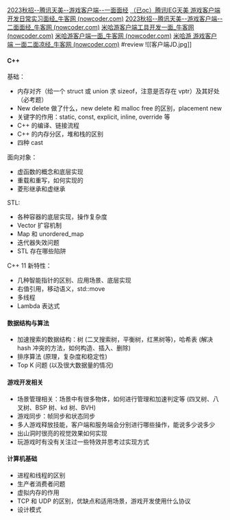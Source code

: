 
[2023秋招--腾讯天美--游戏客户端--一面面经](https://blog.csdn.net/qq_52855744/article/details/127064707#:~:text=%E5%89%8D%E8%A8%80.%20%E7%94%B1%E4%BA%8E%E8%85%BE%E8%AE%AF%E6%B2%A1%E6%9C%89)
[（已oc）腾讯IEG天美 游戏客户端开发日常实习面经_牛客网 (nowcoder.com)](https://www.nowcoder.com/discuss/634337357449199616)
[2023秋招--腾讯天美--游戏客户端--二面面经_牛客网 (nowcoder.com)](https://www.nowcoder.com/discuss/399571847380037632)
[米哈游客户端工具开发一面_牛客网 (nowcoder.com)](https://www.nowcoder.com/feed/main/detail/8e674156d871449f9e4242655d010d29?sourceSSR=search)
[米哈游客户端一面_牛客网 (nowcoder.com)](https://www.nowcoder.com/feed/main/detail/92c5b6b3ceac408b87b7332df2343040?anchorPoint=comment)
[米哈游 游戏客户端 一面二面凉经_牛客网 (nowcoder.com)](https://www.nowcoder.com/discuss/636883404516016128?anchorPoint=comment)
#review
![[客户端JD.jpg]]

#### C++

基础：
- 内存对齐（给一个 struct 或 union 求 sizeof，注意是否存在 vptr）及其好处（必考题）
- New delete 做了什么，new delete 和 malloc free 的区别，placement new
- 关键字的作用：static, const, explicit, inline, override 等
- C++ 的编译、链接流程
- C++ 的内存分区，堆和栈的区别
- 四种 cast

面向对象：

- 虚函数的概念和底层实现
- 重载和重写，如何实现的
- 菱形继承和虚继承

STL:

- 各种容器的底层实现，操作复杂度
- Vector 扩容机制
- Map 和 unordered_map
- 迭代器失效问题
- STL 存在哪些陷阱

C++ 11 新特性：

- 几种智能指针的区别、应用场景、底层实现
- 右值引用，移动语义，std::move
- 多线程
- Lambda 表达式

#### 数据结构与算法
- 加速搜索的数据结构：树 (二叉搜索树，平衡树，红黑树等)，哈希表 (解决 hash 冲突的方法，如何构造、插入、删除)
- 排序算法 (原理，复杂度和稳定性)
- Top K 问题 (以及很大数据量的情况)

#### 游戏开发相关
- 场景管理相关：场景中有很多物体，如何进行管理和加速判定等 (四叉树、八叉树、BSP 树、kd 树、BVH)
- 游戏同步：帧同步和状态同步
- 多人游戏释放技能，客户端和服务端会分别进行哪些操作，能说多少说多少
- 出山洞时很亮的视觉效果如何实现
- 玩游戏时有没有关注过一些特效并思考过实现方式

#### 计算机基础
- 进程和线程的区别
- 生产者消费者问题
- 虚拟内存的作用
- TCP 和 UDP 的区别，优缺点和适用场景，游戏开发使用什么协议
- 设计模式

